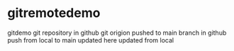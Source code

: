 # gitremotedemo
gitdemo
git repository in github
git origion
pushed to main branch in github
push from local to main
updated here 
updated from local